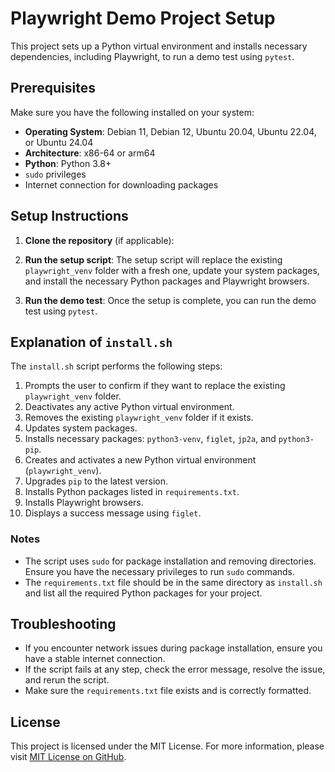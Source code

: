 # Playwright Demo Project Setup

This project sets up a Python virtual environment and installs necessary dependencies, including Playwright, to run a demo test using `pytest`.

## Prerequisites

Make sure you have the following installed on your system:

- **Operating System**: Debian 11, Debian 12, Ubuntu 20.04, Ubuntu 22.04, or Ubuntu 24.04
- **Architecture**: x86-64 or arm64
- **Python**: Python 3.8+
- `sudo` privileges
- Internet connection for downloading packages

## Setup Instructions

1. **Clone the repository** (if applicable):

2. **Run the setup script**:
The setup script will replace the existing `playwright_venv` folder with a fresh one, update your system packages, and install the necessary Python packages and Playwright browsers.

3. **Run the demo test**:
Once the setup is complete, you can run the demo test using `pytest`.

## Explanation of `install.sh`

The `install.sh` script performs the following steps:
1. Prompts the user to confirm if they want to replace the existing `playwright_venv` folder.
2. Deactivates any active Python virtual environment.
3. Removes the existing `playwright_venv` folder if it exists.
4. Updates system packages.
5. Installs necessary packages: `python3-venv`, `figlet`, `jp2a`, and `python3-pip`.
6. Creates and activates a new Python virtual environment (`playwright_venv`).
7. Upgrades `pip` to the latest version.
8. Installs Python packages listed in `requirements.txt`.
9. Installs Playwright browsers.
10. Displays a success message using `figlet`.

### Notes

- The script uses `sudo` for package installation and removing directories. Ensure you have the necessary privileges to run `sudo` commands.
- The `requirements.txt` file should be in the same directory as `install.sh` and list all the required Python packages for your project.

## Troubleshooting

- If you encounter network issues during package installation, ensure you have a stable internet connection.
- If the script fails at any step, check the error message, resolve the issue, and rerun the script.
- Make sure the `requirements.txt` file exists and is correctly formatted.

## License

This project is licensed under the MIT License.
For more information, please visit [MIT License on GitHub](https://github.com/git/git-scm.com/blob/main/MIT-LICENSE.txt).
